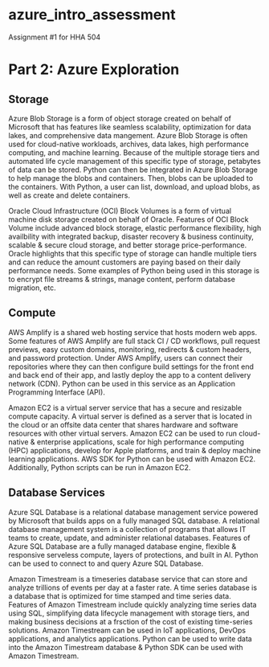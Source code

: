 # azure_intro_assessment
Assignment #1 for HHA 504 

# Part 2: Azure Exploration 

## Storage 

Azure Blob Storage is a form of object storage created on behalf of Microsoft that has features like seamless scalability, optimization for data lakes, and comprehensive data mangement. Azure Blob Storage is often used for cloud-native workloads, archives, data lakes, high performance computing, and machine learning. Because of the multiple storage tiers and automated life cycle management of this specific type of storage, petabytes of data can be stored. Python can then be integrated in Azure Blob Storage to help manage the blobs and containers. Then, blobs can be uploaded to the containers. With Python, a user can list, download, and upload blobs, as well as create and delete containers.

Oracle Cloud Infrastructure (OCI) Block Volumes is a form of virtual machine disk storage created on behalf of Oracle. Features of OCI Block Volume include advanced block storage, elastic performance flexibility, high availbility with integrated backup, disaster recovery & business continuity, scalable & secure cloud storage, and better storage price-performance. Oracle highlights that this specific type of storage can handle multiple tiers and can reduce the amount customers are paying based on their daily performance needs. Some examples of Python being used in this storage is to encrypt file streams & strings, manage content, perform database migration, etc. 

## Compute

AWS Amplify is a shared web hosting service that hosts modern web apps. Some features of AWS Amplify are full stack CI / CD workflows, pull request previews, easy custom domains, monitoring, redirects & custom headers, and password protection. Under AWS Amplify, users can connect their repositories where they can then configure build settings for the front end and back end of their app, and lastly deploy the app to a content delivery network (CDN). Python can be used in this service as an Application Programming Interface (API).

Amazon EC2 is a virtual server service that has a secure and resizable compute capacity. A virtual server is defined as a server that is located in the cloud or an offsite data center that shares hardware and software resources with other virtual servers. Amazon EC2 can be used to run cloud-native & enterprise applications, scale for high performance computing (HPC) applications, develop for Apple platforms, and train & deploy machine learning applications. AWS SDK for Python can be used with Amazon EC2. Additionally, Python scripts can be run in Amazon EC2. 

## Database Services

Azure SQL Database is a relational database management service powered by Microsoft that builds apps on a fully managed SQL database. A relational database management system is a collection of programs that allows IT teams to create, update, and administer relational databases. Features of Azure SQL Database are a fully managed database engine, flexible & responsive serveless compute, layers of protections, and built in AI. Python can be used to connect to and query Azure SQL Database. 

Amazon Timestream is a timeseries database service that can store and analyze trillions of events per day at a faster rate. A time series database is a database that is optimized for time stamped and time series data. Features of Amazon Timestream include quickly analyzing time series data using SQL, simplifying data lifecycle management with storage tiers, and making business decisions at a frsction of the cost of existing time-series solutions. Amazon Timestream can be used in IoT applications, DevOps applications, and analytics applications. Python can be used to write data into the Amazon Timestream database & Python SDK can be used with Amazon Timestream.
